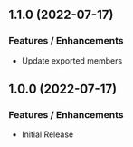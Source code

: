 ## 1.1.0 (2022-07-17)

### Features / Enhancements

- Update exported members

## 1.0.0 (2022-07-17)

### Features / Enhancements

- Initial Release